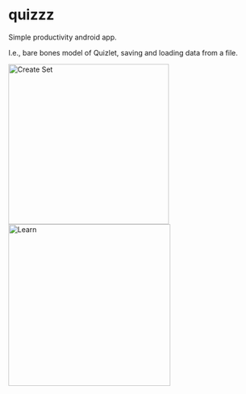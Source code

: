 # quizzz
Simple productivity android app.

I.e., bare bones model of Quizlet, saving and loading data from a file.

<img width="318" alt="Create Set" src="https://user-images.githubusercontent.com/45325370/104798849-aed3fb80-578f-11eb-93d4-47fd500956e1.png"> <img width="321" alt="Learn" src="https://user-images.githubusercontent.com/45325370/104798848-ad0a3800-578f-11eb-8fc3-d4ed59463749.png"> 
